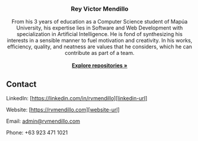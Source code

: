 <div align="center">
  <h3>Rey Victor Mendillo</h3>
  <p>
    From his 3 years of education as a Computer Science student of Mapúa University, his expertise lies in Software and Web Development with specialization in Artificial Intelligence. He is fond of synthesizing his interests in a sensible manner to fuel motivation and creativity. In his works, efficiency, quality, and neatness are values that he considers, which he can contribute as part of a team.
    <br />
    <br />
    <a href="https://github.com/rvmendillo?tab=repositories"><strong>Explore repositories »</strong></a>
  </p>
</div>

## Contact

LinkedIn: [https://linkedin.com/in/rvmendillo][linkedin-url]

Website: [https://rvmendillo.com][website-url]

Email: admin@rvmendillo.com

Phone: +63 923 471 1021

[linkedin-url]: https://linkedin.com/in/rvmendillo
[website-url]: http://rvmendillo.com
